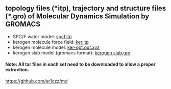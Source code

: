 ## topology files (\*itp), trajectory and structure files (\*.gro) of Molecular Dynamics Simulation by GROMACS  
- SPC/F water model: [spcf.itp](https://raw.githubusercontent.com/er1czz/md/master/spcf.itp)
- kerogen molecule force field: [ker.itp](https://raw.githubusercontent.com/er1czz/md/master/ker.itp)
- kerogen molecule model: [ker-opt.out.xyz](https://raw.githubusercontent.com/er1czz/md/master/ker-opt.out.xyz)
- kerogen slab model (gromacs format): [kerogen slab.gro](https://raw.githubusercontent.com/er1czz/md/master/kerogen%20slab.gro)

#### Note: All tar files in each set need to be downloaded to allow a proper extraction.
https://github.com/er1czz/md
